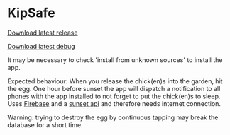 # KipSafe

[Download latest release](https://github.com/PHPirates/KipSafe/raw/master/Kipsafe/app/app-release.apk)

[Download latest debug](https://github.com/PHPirates/KipSafe/raw/master/KipSafe/app/build/outputs/apk/app-debug.apk)

It may be necessary to check 'install from unknown sources' to install the app.

Expected behaviour: When you release the chick(en)s into the garden, hit the egg. One hour before sunset the app will dispatch a notification to all phones with the app installed to not forget to put the chick(en)s to sleep. Uses [Firebase](https://www.firebase.com/) and a [sunset api](http://sunrise-sunset.org/api) and therefore needs internet connection.

Warning: trying to destroy the egg by continuous tapping may break the database for a short time.
